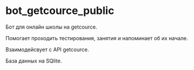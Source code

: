 # bot_getcource_public

Бот для онлайн школы на getcource.

Помогает проходить тестирования, занятия и напоминает об их начале.

Взаимодейсвует с API getcource.

База данных на SQlite.
